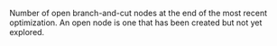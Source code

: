 Number of open branch-and-cut nodes at the end of the most recent optimization. An open node is one that has been
created but not yet explored.